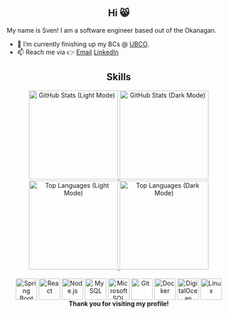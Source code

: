 <div align="center">
  <h2>Hi 😸</h2>
</div>
<p>My name is Sven! I am a software engineer based out of the Okanagan.</p>
  
  <!--with a passion for cybersecurity and server management with plans to obtain my certifications and begin working in industry-->


<ul>
  <li>🔭 I’m currently finishing up my BCs @ <a href="https://ok.ubc.ca/">UBCO</a>.</li>
  <!--<li>🌱 I’m currently working on my capstone presentation.</li>-->
  <li>📫 Reach me via 👉 <a href="mailto:mr-sban@users.noreply.github.com">Email</a> <a href="https://www.linkedin.com/in/svenannist/">LinkedIn</a></li>
</ul>
<div align="center">
<h2>Skills</h2>
</div>
<!---
### Programming Languages
 ![Java](https://img.shields.io/badge/Java-ED8B00?style=for-the-badge&logo=java&logoColor=white) ![JavaScript](https://img.shields.io/badge/JavaScript-F7DF1E?style=for-the-badge&logo=javascript&logoColor=black) ![Python](https://img.shields.io/badge/Python-3776AB?style=for-the-badge&logo=python&logoColor=white)--->

<div align="center">
  <!-- GitHub Stats Card -->
  <a href="https://github.com/mr-sban#gh-light-mode-only">
    <img 
      src="https://github-readme-stats-black-chi-93.vercel.app/api?username=mr-sban&show_icons=true&count_private=true&hide=stars,contribs&show=reviews,prs_merged_percentage&hide_rank=true&include_all_commits=true&bg_color=eff1f5&text_color=4c4f69&icon_color=8839ef&title_color=8839ef#gh-light-mode-only" 
      alt="GitHub Stats (Light Mode)" 
      height="200">
  </a>
  <a href="https://github.com/mr-sban#gh-dark-mode-only">
    <img 
      src="https://github-readme-stats-black-chi-93.vercel.app/api?username=mr-sban&show_icons=true&count_private=true&hide=stars,contribs&show=reviews,prs_merged_percentage&hide_rank=true&include_all_commits=true&bg_color=1e1e2e&text_color=cdd6f4&icon_color=cba6f7&title_color=cba6f7#gh-dark-mode-only" 
      alt="GitHub Stats (Dark Mode)" 
      height="200">
  </a>

  <!-- Top Languages Card -->
  <a href="https://github.com/mr-sban#gh-light-mode-only">
    <img 
      src="https://github-readme-stats-mr-sbans-projects.vercel.app/api/top-langs/?username=mr-sban&hide=tex&layout=donut&size_weight=0.5&count_weight=0.5&bg_color=eff1f5&text_color=4c4f69&icon_color=8839ef&title_color=8839ef#gh-light-mode-only" 
      alt="Top Languages (Light Mode)" 
      height="200">
  </a>
  <a href="https://github.com/mr-sban#gh-dark-mode-only">
    <img 
      src="https://github-readme-stats-mr-sbans-projects.vercel.app/api/top-langs/?username=mr-sban&hide=tex&layout=donut&size_weight=0.5&count_weight=0.5&bg_color=1e1e2e&text_color=cdd6f4&icon_color=cba6f7&title_color=cba6f7#gh-dark-mode-only" 
      alt="Top Languages (Dark Mode)" 
      height="200">
  </a>
</div>










<br />

<div align="center">
  <img src="https://cdn.jsdelivr.net/gh/devicons/devicon/icons/spring/spring-original-wordmark.svg" alt="Spring Boot" width="48" height="48" style="vertical-align: middle;"/>
  <img src="https://cdn.jsdelivr.net/gh/devicons/devicon/icons/react/react-original-wordmark.svg" alt="React" width="48" height="48" style="vertical-align: middle;"/>
  <img src="https://cdn.jsdelivr.net/gh/devicons/devicon/icons/nodejs/nodejs-plain-wordmark.svg" alt="Node.js" width="48" height="48" style="vertical-align: middle;"/>
  <img src="https://cdn.jsdelivr.net/gh/devicons/devicon/icons/mysql/mysql-original-wordmark.svg" alt="MySQL" width="48" height="48" style="vertical-align: middle;"/>
  <img src="https://cdn.jsdelivr.net/gh/devicons/devicon/icons/microsoftsqlserver/microsoftsqlserver-plain-wordmark.svg" alt="Microsoft SQL Server" width="48" height="48" style="vertical-align: middle;"/>
  <img src="https://cdn.jsdelivr.net/gh/devicons/devicon/icons/git/git-original-wordmark.svg" alt="Git" width="48" height="48" style="vertical-align: middle;"/>
  <img src="https://cdn.jsdelivr.net/gh/devicons/devicon/icons/docker/docker-original-wordmark.svg" alt="Docker" width="48" height="48" style="vertical-align: middle;"/>
  <img src="https://cdn.jsdelivr.net/gh/devicons/devicon/icons/digitalocean/digitalocean-original.svg" alt="DigitalOcean" width="48" height="48" style="vertical-align: middle;"/>
  <img src="https://cdn.jsdelivr.net/gh/devicons/devicon/icons/linux/linux-original.svg" alt="Linux" width="48" height="48" style="vertical-align: middle;"/>
</div>
<!--
<div align="center">
  <h2>Projects</h2>
Here are a few projects I have worked on:
</div>
- [TaskManager](https://github.com/mr-sban/taskmanager): A comprehensive task management application designed to help users organize and prioritize their tasks efficiently. It includes features such as task categorization, reminders, and progress tracking. This project also involved the deployment of a remote MySQL database on a Linux server.
- [BikeShare](https://github.com/Eveline36/BikeSharingG14): An innovative bike-sharing platform that allows users to find, rent, and return bikes at various locations within a city. The project emphasizes user-friendly interfaces and real-time bike availability tracking.
--><div align="center">
<b>Thank you for visiting my profile!</b>
</div>
